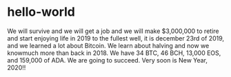# hello-world
We will survive and we will get a job and we will make $3,000,000 to retire and start enjoying life in 2019 to the fullest
well, it is december 23rd of 2019, and we learned a lot about Bitcoin. We learn about halving and now we knowmuch more than back in 2018. We have 34 BTC, 46 BCH, 13,000 EOS, and 159,000 of ADA. We are going to succeed. Very soon is New Year, 2020!!
